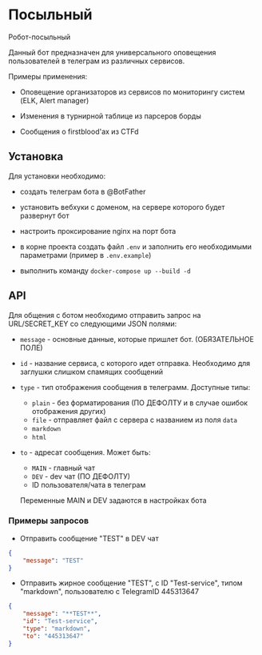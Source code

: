 # Посыльный

Робот-посыльный

Данный бот предназначен для универсального оповещения пользователей в телеграм из различных сервисов.

Примеры применения:

- Оповещение организаторов из сервисов по мониторингу систем (ELK, Alert manager)

- Изменения в турнирной таблице из парсеров борды

- Сообщения о firstblood'ах из CTFd

## Установка

Для установки необходимо:

- создать телеграм бота в @BotFather

- установить вебхуки с доменом, на сервере которого будет развернут бот

- настроить проксирование nginx на порт бота

- в корне проекта создать файл `.env` и заполнить его необходимыми параметрами (пример в `.env.example`)

- выполнить команду `docker-compose up --build -d`

## API

Для общения с ботом необходимо отправить запрос на URL/SECRET_KEY со следующими JSON полями:

- `message` - основные данные, которые пришлет бот. (ОБЯЗАТЕЛЬНОЕ ПОЛЕ)

- `id` - название сервиса, с которого идет отправка. Необходимо для заглушки слишком спамящих сообщений

- `type` - тип отображения сообщения в телеграмм. Доступные типы:
    * `plain` - без форматирования (ПО ДЕФОЛТУ и в случае ошибок отображения других)
    * `file` - отправляет файл с сервера с названием из поля `data`
    * `markdown`
    * `html`

- `to` - адресат сообщения. Может быть:
    * `MAIN` - главный чат
    * `DEV` - dev чат (ПО ДЕФОЛТУ)
    * ID пользователя/чата в телеграм

    Переменные MAIN и DEV задаются в настройках бота

### Примеры запросов
- Отправить сообщение "TEST" в DEV чат
```json
{
    "message": "TEST"
}
```

- Отправить жирное сообщение "TEST", с ID "Test-service", типом "markdown", пользователю с TelegramID 445313647

```json
{
    "message": "**TEST**",
    "id": "Test-service",
    "type": "markdown",
    "to": "445313647"
}
```
